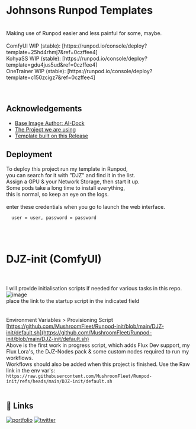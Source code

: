 # Johnsons Runpod Templates
<br />
Making use of Runpod easier and less painful for some, maybe.<br />
<br />
ComfyUI WIP (stable): [https://runpod.io/console/deploy?template=25hd4rhmj7&ref=0czffee4]<br />
KohyaSS WIP (stable): [https://runpod.io/console/deploy?template=gdu4jus5ud&ref=0czffee4]<br />
OneTrainer WIP (stable): [https://runpod.io/console/deploy?template=c150zcigz7&ref=0czffee4]<br />
<br /><br />

## Acknowledgements

 - [Base Image Author: AI-Dock](https://github.com/ai-dock)
 - [The Project we are using](https://github.com/ai-dock/comfyui)
 - [Template built on this Release](https://github.com/ai-dock/comfyui/pkgs/container/comfyui/279832227?tag=latest-cuda)


## Deployment

To deploy this project run my template in Runpod, <br />
you can search for it with "DJZ" and find it in the list. <br />
Assign a GPU & your Network Storage, then start it up. <br />
Some pods take a long time to install everything, <br />
this is normal, so keep an eye on the logs.<br />
<br />
enter these credentials when you go to launch the web interface.<br />
```
  user = user, password = password
```
<br /><br />
# DJZ-init (ComfyUI) <br />
<br /><br />
I will provide initialisation scripts if needed for various tasks in this repo. <br />
![image](https://github.com/user-attachments/assets/d2aa2164-e651-4bc9-9f22-d1723b20acb7) <br />
place the link to the startup script in the indicated field <br />
<br /><br />
Environment Variables > Provisioning Script <br />
[https://github.com/MushroomFleet/Runpod-init/blob/main/DJZ-init/default.sh](https://github.com/MushroomFleet/Runpod-init/blob/main/DJZ-init/default.sh) <br />
Above is the first work in progress script, which adds Flux Dev support, my Flux Lora's, the DJZ-Nodes pack & some custom nodes required to run my workflows. <br />
Workflows should also be added when this project is finished. Use the Raw link in the env var's:
```https://raw.githubusercontent.com/MushroomFleet/Runpod-init/refs/heads/main/DJZ-init/default.sh```
<br /><br />
## 🔗 Links
[![portfolio](https://img.shields.io/badge/my_portfolio-000?style=for-the-badge&logo=ko-fi&logoColor=white)](https://fivebelowfive.uk/)
[![twitter](https://img.shields.io/badge/twitter-1DA1F2?style=for-the-badge&logo=twitter&logoColor=white)](https://twitter.com/mushroomfleet)
